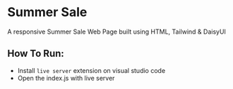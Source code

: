 # Summer Sale

A responsive Summer Sale Web Page built using HTML, Tailwind & DaisyUI

## How To Run:

 - Install ``live server`` extension on visual studio code
 - Open the index.js with live server